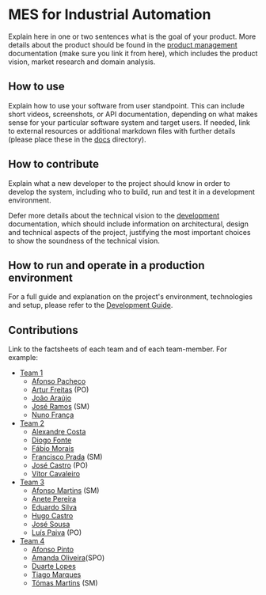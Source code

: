 # MES for Industrial Automation

Explain here in one or two sentences what is the goal of your product. More details about the product should be found in the [product management](docs/product.md) documentation (make sure you link it from here), which includes the product vision, market research and domain analysis.
 

## How to use

Explain how to use your software from user standpoint. This can include short videos, screenshots, or API documentation, depending on what makes sense for your particular software system and target users. If needed, link to external resources or additional markdown files with further details (please place these in the [docs](docs/) directory).


## How to contribute

Explain what a new developer to the project should know in order to develop the system, including who to build, run and test it in a development environment. 

Defer more details about the technical vision to the [development](docs/development.md) documentation, which should include information on architectural, design and technical aspects of the project, justifying the most important choices to show the soundness of the technical vision.


## How to run and operate in a production environment

For a full guide and explanation on the project's environment, technologies and setup, please refer to the [Development Guide](docs/development.md#development-guide).


## Contributions

Link to the factsheets of each team and of each team-member. For example:

 * [Team 1](factsheets/team1/team1.md)
   * [Afonso Pacheco](factsheets/team1/afonso_pacheco.md)
   * [Artur Freitas](factsheets/team1/artur_freitas.md) (PO)
   * [João Araújo](factsheets/team1/joao_araujo.md)
   * [José Ramos](factsheets/team1/jose_ramos.md) (SM)
   * [Nuno França](factsheets/team1/nuno_franca.md) 
 * [Team 2](factsheets/team2/team2.md)
   * [Alexandre Costa](factsheets/team2/alexandre_costa.md)
   * [Diogo Fonte](factsheets/team2/diogo_fonte.md)
   * [Fábio Morais](factsheets/team2/fabio_morais.md)
   * [Francisco Prada](factsheets/team2/francisco_prada.md) (SM)
   * [José Castro](factsheets/team2/jose_castro.md) (PO)
   * [Vítor Cavaleiro](factsheets/team2/vitor_cavaleiro.md)
 * [Team 3](factsheets/team3/team3.md)
   * [Afonso Martins](factsheets/team3/afonso_martins.md) (SM)
   * [Anete Pereira](factsheets/team3/anete_pereira.md)
   * [Eduardo Silva](factsheets/team3/eduardo_silva.md)
   * [Hugo Castro](factsheets/team3/hugo_castro.md) 
   * [José Sousa](factsheets/team3/jose_sousa.md)
   * [Luís Paiva](factsheets/team3/luis_paiva.md) (PO) 
 * [Team 4](factsheets/team4/team1.md)
   * [Afonso Pinto](factsheets/team4/afonso_pinto.md) 
   * [Amanda Oliveira](factsheets/team4/amanda_oliveira.md)(SPO)
   * [Duarte Lopes](factsheets/team4/duarte_lopes.md)
   * [Tiago Marques](factsheets/team4/tiago_marques.md)
   * [Tómas Martins](factsheets/team4/tomas_martins.md) (SM)


